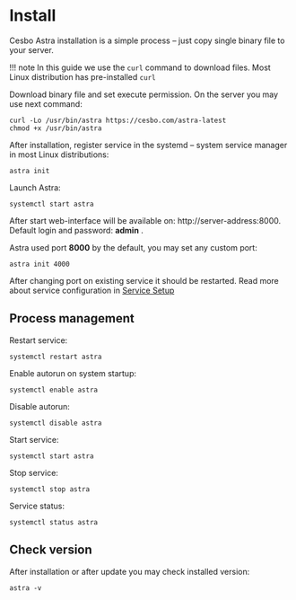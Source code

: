 # Install

Cesbo Astra installation is a simple process – just copy single binary file to your server.

!!! note
    In this guide we use the `curl` command to download files.
    Most Linux distribution has pre-installed `curl`

Download binary file and set execute permission. On the server you may use next command:

```
curl -Lo /usr/bin/astra https://cesbo.com/astra-latest
chmod +x /usr/bin/astra
```

After installation, register service in the systemd – system service manager in most Linux distributions:

```
astra init
```

Launch Astra:

```
systemctl start astra
```

After start web-interface will be available on: http://server-address:8000.
Default login and password: **admin** .

Astra used port **8000** by the default, you may set any custom port:

```
astra init 4000
```

After changing port on existing service it should be restarted. Read more about service configuration in [Service Setup](service-setup.md)

## Process management

Restart service:

```
systemctl restart astra
```

Enable autorun on system startup:

```
systemctl enable astra
```

Disable autorun:

```
systemctl disable astra
```

Start service:

```
systemctl start astra
```

Stop service:

```
systemctl stop astra
```

Service status:

```
systemctl status astra
```

## Check version

After installation or after update you may check installed version:

```
astra -v
```
